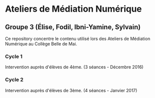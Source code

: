 # Ateliers de Médiation Numérique
## Groupe 3 (Élise, Fodil, Ibni-Yamine, Sylvain)

Ce repository concentre le contenu utilisé lors des Ateliers de Médiation Numérique au Collège Belle de Mai.

### Cycle 1
Intervention auprès d'élèves de 4ème. (3 séances - Décembre 2016)


### Cycle 2
Intervention auprès d'élèves de 3ème. (4 séances - Janvier 2017)
